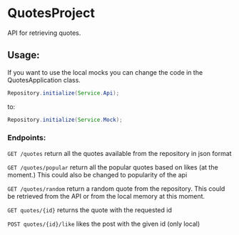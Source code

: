 # QuotesProject
API for retrieving quotes.


## Usage:

If you want to use the local mocks you can change the code in the QuotesApplication class.

```java
Repository.initialize(Service.Api);
```
to:
```java
Repository.initialize(Service.Mock);
```

### Endpoints:
`GET /quotes`
return all the quotes available from the repository in json format


`GET /quotes/popular`
return all the popular quotes based on likes (at the moment.) This could also be changed to popularity of the api

`GET /quotes/random`
return a random quote from the repository. This could be retrieved from the API or from the local memory at this moment.

`GET quotes/{id}`
returns the quote with the requested id

`POST quotes/{id}/like`
likes the post with the given id (only local)
